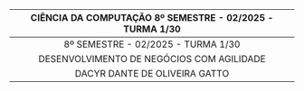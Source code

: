 
<div align="center">

  | CIÊNCIA DA COMPUTAÇÃO 8º SEMESTRE - 02/2025 - TURMA 1/30 |
  |:-------------:|
  | 8º SEMESTRE - 02/2025 - TURMA 1/30      |
  | DESENVOLVIMENTO DE NEGÓCIOS COM AGILIDADE      |
  | DACYR DANTE DE OLIVEIRA GATTO      |

</div>